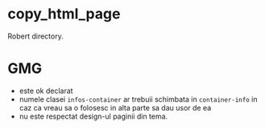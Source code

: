 # copy_html_page
Robert directory.
# GMG
- este ok declarat
- numele clasei `infos-container` ar trebuii schimbata in `container-info` in caz ca vreau sa o folosesc in alta parte sa dau usor de ea
- nu este respectat design-ul paginii din tema.
